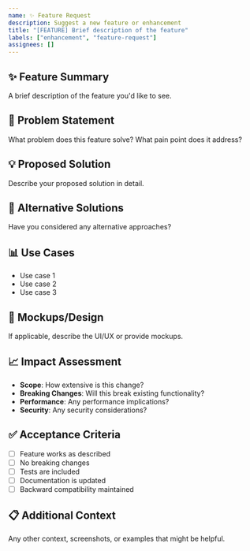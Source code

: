 ```yaml
---
name: ✨ Feature Request
description: Suggest a new feature or enhancement
title: "[FEATURE] Brief description of the feature"
labels: ["enhancement", "feature-request"]
assignees: []
---
```


## ✨ Feature Summary
A brief description of the feature you'd like to see.

## 🎯 Problem Statement
What problem does this feature solve? What pain point does it address?

## 💡 Proposed Solution
Describe your proposed solution in detail.

## 🔄 Alternative Solutions
Have you considered any alternative approaches?

## 📊 Use Cases
- Use case 1
- Use case 2
- Use case 3

## 🎨 Mockups/Design
If applicable, describe the UI/UX or provide mockups.

## 📈 Impact Assessment
- **Scope**: How extensive is this change?
- **Breaking Changes**: Will this break existing functionality?
- **Performance**: Any performance implications?
- **Security**: Any security considerations?

## ✅ Acceptance Criteria
- [ ] Feature works as described
- [ ] No breaking changes
- [ ] Tests are included
- [ ] Documentation is updated
- [ ] Backward compatibility maintained

## 📋 Additional Context
Any other context, screenshots, or examples that might be helpful.
